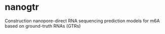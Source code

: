 # nanogtr
Construction nanopore-direct RNA sequencing prediction models for m6A  based on ground-truth RNAs (GTRs)
